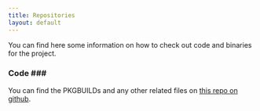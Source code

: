 ```yaml
---
title: Repositories
layout: default
---
```


You can find here some information on how to check out code and binaries for
the project.

### Code ###

You can find the PKGBUILDs and any other related files on [this repo on
github](https://github.com/ArchLinuxGIS/archlinuxgis.git).
